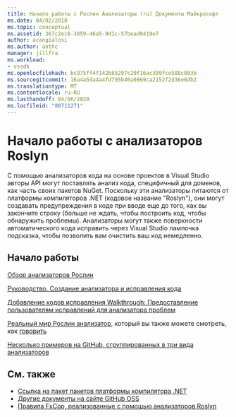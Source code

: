 ```yaml
---
title: Начало работы с Рослин Анализаторы (ru) Документы Майкрософт
ms.date: 04/02/2018
ms.topic: conceptual
ms.assetid: 367c2ec8-3059-46a5-9d1c-57bead0419e7
author: acangialosi
ms.author: anthc
manager: jillfra
ms.workload:
- vssdk
ms.openlocfilehash: bc975ff4f142b85297c20f16ac399fce588c093b
ms.sourcegitcommit: 16a4a5da4a4fd795b46a0869ca2152f2d36e6db2
ms.translationtype: MT
ms.contentlocale: ru-RU
ms.lasthandoff: 04/06/2020
ms.locfileid: "80711271"
---
```

# <a name="get-started-with-roslyn-analyzers"></a>Начало работы с анализаторов Roslyn

С помощью анализаторов кода на основе проектов в Visual Studio авторы API могут поставлять анализ кода, специфичный для доменов, как часть своих пакетов NuGet. Поскольку эти анализаторы питаются от платформы компиляторов .NET (кодовое название "Roslyn"), они могут создавать предупреждения в коде при вводе еще до того, как вы закончите строку (больше не ждать, чтобы построить код, чтобы обнаружить проблемы). Анализаторы могут также поверхности автоматического кода исправить через Visual Studio лампочка подсказка, чтобы позволить вам очистить ваш код немедленно.

## <a name="get-started"></a>Начало работы

[Обзор анализаторов Рослин](../code-quality/roslyn-analyzers-overview.md)

[Руководство. Создание анализатора и исправления кода](/dotnet/csharp/roslyn-sdk/tutorials/how-to-write-csharp-analyzer-code-fix)

[Добавление кодов исправления Walkthrough: Предоставление пользователям исправлений для анализатора проблем](https://msdn.microsoft.com/magazine/dn904670.aspx)

[Реальный мир Рослин анализатор,](../extensibility/roslyn-analyzers-and-code-aware-library-for-immutablearrays.md) который вы также можете смотреть, как [говорить](https://channel9.msdn.com/events/Build/2015/3-725)

[Несколько примеров на GitHub, сгруппированных в три вида анализаторов](https://github.com/dotnet/roslyn/blob/master/docs/analyzers/Analyzer%20Samples.md)

## <a name="see-also"></a>См. также

- [Ссылка на пакет пакетов платформы компилятора .NET](roslyn-version-support.md)
- [Другие документы на сайте GitHub OSS](https://github.com/dotnet/roslyn/tree/master/docs/analyzers)
- [Правила FxCop, реализованные с помощью анализаторов Roslyn](../code-quality/fxcop-rule-port-status.md)
